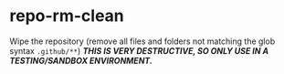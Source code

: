 # repo-rm-clean
Wipe the repository (remove all files and folders not matching the glob syntax `.github/**`) ***THIS IS VERY DESTRUCTIVE, SO ONLY USE IN A TESTING/SANDBOX ENVIRONMENT.***
